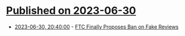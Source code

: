 # [Published on 2023-06-30](index.md)

* [2023-06-30, 20:40:00](https://news.slashdot.org/story/23/06/30/1826216/ftc-finally-proposes-ban-on-fake-reviews?utm_source=rss1.0mainlinkanon&utm_medium=feed) - [FTC Finally Proposes Ban on Fake Reviews](https://news.slashdot.org/story/23/06/30/1826216/ftc-finally-proposes-ban-on-fake-reviews?utm_source=rss1.0mainlinkanon&utm_medium=feed)
